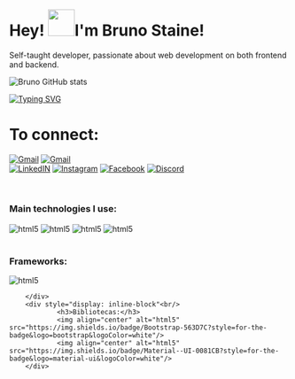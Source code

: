 <h1> Hey!  <img src="https://media2.giphy.com/media/hvRJCLFzcasrR4ia7z/giphy.gif?cid=790b7611a2d4b32f22a288e7eb44912b3a9c1e3a81d2e34c&rid=giphy.gif&ct=s" width="48px" heigth="28px"/>I'm Bruno Staine!</h1>
<p>Self-taught developer, passionate about web development on both frontend and backend. </p>

![Bruno GitHub stats](https://github-readme-stats.vercel.app/api?username=brunostaine&show_icons=true&theme=dark)

[![Typing SVG](https://readme-typing-svg.herokuapp.com?lines=Access+my+projects+and+connect+with+me)](https://git.io/typing-svg)
<h1> To connect: </h1>

[![Gmail](https://img.shields.io/badge/brunostaine@hotmail.com%20-Email-green.svg)](brunostaine@hotmail.com)
[![Gmail](https://img.shields.io/badge/61%209%2099687967%20-Telefone-green.svg)](https://api.whatsapp.com/send?phone=5561999687967)<br>
[![LinkedIN](https://img.shields.io/badge/LinkedIn-0077B5?style=for-the-badge&logo=linkedin&logoColor=white)](https://www.linkedin.com/in/bruno-staine-81b8a9185/)
[![Instagram](https://img.shields.io/badge/Instagram-E4405F?style=for-the-badge&logo=instagram&logoColor=white)](https://www.instagram.com/bruno.stainee/)
[![Facebook](https://img.shields.io/badge/Facebook-1877F2?style=for-the-badge&logo=facebook&logoColor=white)](https://www.facebook.com/bruno.staine)
[![Discord](https://img.shields.io/badge/Discord-7289DA?style=for-the-badge&logo=discord&logoColor=white)](https://discord.com/channels/@Bruno%20Staine#3352)
	


<div>
<div style="display: inline-block"><br/>
                <h3>Main technologies I use:</h3>
                <img align="center" alt="html5" src="https://img.shields.io/badge/JavaScript-323330?style=for-the-badge&logo=javascript&logoColor=F7DF1E"/>
                <img align="center" alt="html5" src="https://img.shields.io/badge/TypeScript-007ACC?style=for-the-badge&logo=typescript&logoColor=white"/>
                <img align="center" alt="html5" src="https://img.shields.io/badge/Java-ED8B00?style=for-the-badge&logo=java&logoColor=white"/>
                <img align="center" alt="html5" src="https://img.shields.io/badge/Node.js-43853D?style=for-the-badge&logo=node.js&logoColor=white"/>        
        </div>     
         <div style="display: inline-block"><br/>     
                <h3>Frameworks:</h3>
                <img align="center" alt="html5" src="https://img.shields.io/badge/Angular-DD0031?style=for-the-badge&logo=angular&logoColor=white"/>
                
        </div>       
        <div style="display: inline-block"<br/> 
                <h3>Bibliotecas:</h3>
                <img align="center" alt="html5" src="https://img.shields.io/badge/Bootstrap-563D7C?style=for-the-badge&logo=bootstrap&logoColor=white"/>
                <img align="center" alt="html5" src="https://img.shields.io/badge/Material--UI-0081CB?style=for-the-badge&logo=material-ui&logoColor=white"/>       
        </div>
</div>
